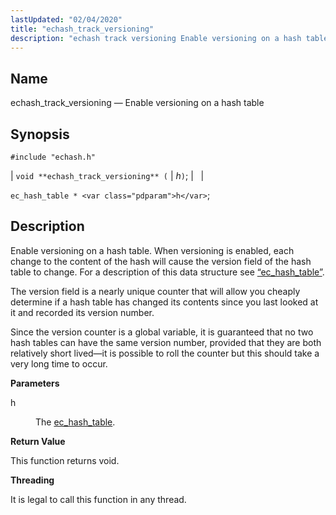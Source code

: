 ```yaml
---
lastUpdated: "02/04/2020"
title: "echash_track_versioning"
description: "echash track versioning Enable versioning on a hash table void echash track versioning h ec hash table h Enable versioning on a hash table When versioning is enabled each change to the content of the hash will cause the version field of the hash table to change For a description..."
---
```


<a name="apis.echash_track_versioning"></a> 
## Name

echash_track_versioning — Enable versioning on a hash table

## Synopsis

`#include "echash.h"`

| `void **echash_track_versioning** (` | <var class="pdparam">h</var>`)`; |   |

`ec_hash_table * <var class="pdparam">h</var>`;<a name="idp51416128"></a> 
## Description

Enable versioning on a hash table. When versioning is enabled, each change to the content of the hash will cause the version field of the hash table to change. For a description of this data structure see [“ec_hash_table”](/momentum/3/3-api/structs-ec-hash-table).

The version field is a nearly unique counter that will allow you cheaply determine if a hash table has changed its contents since you last looked at it and recorded its version number.

Since the version counter is a global variable, it is guaranteed that no two hash tables can have the same version number, provided that they are both relatively short lived—it is possible to roll the counter but this should take a very long time to occur.

**<a name="idp51419440"></a> Parameters**

<dl class="variablelist">

<dt>h</dt>

<dd>

The [ec_hash_table](/momentum/3/3-api/structs-ec-hash-table).

</dd>

</dl>

**<a name="idp51422864"></a> Return Value**

This function returns void.

**<a name="idp51423776"></a> Threading**

It is legal to call this function in any thread.